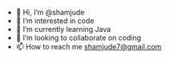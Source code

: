 - 👋 Hi, I’m @shamjude
- 👀 I’m interested in code
- 🌱 I’m currently learning Java
- 💞️ I’m looking to collaborate on coding
- 📫 How to reach me shamjude7@gmail.com

<!---
shamjude/shamjude is a ✨ special ✨ repository because its `README.md` (this file) appears on your GitHub profile.
You can click the Preview link to take a look at your changes.
--->
